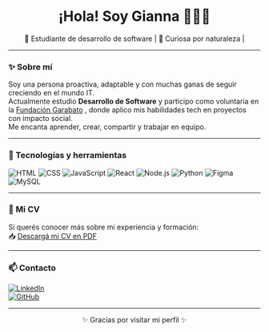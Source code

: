 <h1 align="center">¡Hola! Soy Gianna 👩🏻‍💻</h1>

<p align="center">
🌱 Estudiante de desarrollo de software | 🧠 Curiosa por naturaleza |
</p>

---

### ✨ Sobre mí

Soy una persona proactiva, adaptable y con muchas ganas de seguir creciendo en el mundo IT.  
Actualmente estudio **Desarrollo de Software** y participo como voluntaria en la [Fundación Garabato](https://fundaciongarabato.org.ar/)  , donde aplico mis habilidades tech en proyectos con impacto social.  
Me encanta aprender, crear, compartir y trabajar en equipo.

---

### 🧰 Tecnologías y herramientas

![HTML](https://img.shields.io/badge/-HTML5-E34F26?style=flat&logo=html5&logoColor=white)
![CSS](https://img.shields.io/badge/-CSS3-1572B6?style=flat&logo=css3&logoColor=white)
![JavaScript](https://img.shields.io/badge/-JavaScript-F7DF1E?style=flat&logo=javascript&logoColor=black)
![React](https://img.shields.io/badge/-React-61DAFB?style=flat&logo=react&logoColor=black)
![Node.js](https://img.shields.io/badge/-Node.js-339933?style=flat&logo=nodedotjs&logoColor=white)
![Python](https://img.shields.io/badge/-Python-3776AB?style=flat&logo=python&logoColor=white)
![Figma](https://img.shields.io/badge/-Figma-F24E1E?style=flat&logo=figma&logoColor=white)
![MySQL](https://img.shields.io/badge/-MySQL-4479A1?style=flat&logo=mysql&logoColor=white)

---

### 📄 Mi CV

Si querés conocer más sobre mi experiencia y formación:  
📥 [Descargá mi CV en PDF](https://github.com/giannagiava/cv-gianna/blob/main/CV_GiannaGiavarini%20(1).pdf)

---

### 📫 Contacto

[![LinkedIn](https://img.shields.io/badge/-LinkedIn-blue?style=flat&logo=linkedin&logoColor=white)](http://linkedin.com/in/giannagiavarini)  
[![GitHub](https://img.shields.io/badge/-GitHub-181717?style=flat&logo=github&logoColor=white)](https://github.com/giannagiava)  


---

<p align="center">✨ Gracias por visitar mi perfil ✨</p>

